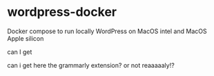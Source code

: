 # wordpress-docker

Docker compose to run locally WordPress on MacOS intel and MacOS Apple silicon

can I get

can i get here the grammarly extension? or not reaaaaaly!?
